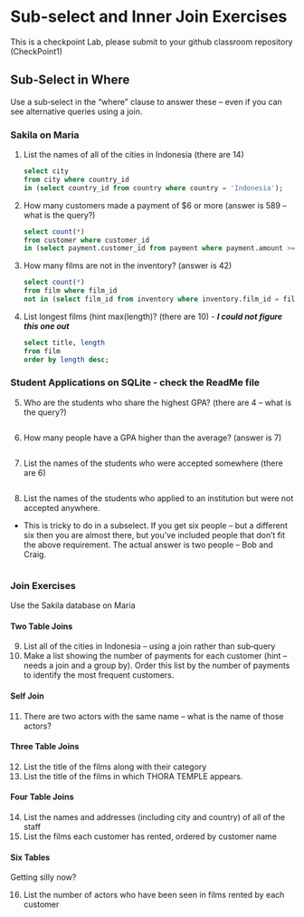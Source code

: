 # Sub-select and Inner Join Exercises

This is a checkpoint Lab, please submit to your github classroom repository (CheckPoint1)

## Sub‐Select in Where

Use a sub‐select in the “where” clause to answer these – even if you can see alternative queries using a join.

### Sakila on Maria

1. List the names of all of the cities in Indonesia (there are 14)

   ```sql
   select city 
   from city where country_id 
   in (select country_id from country where country = 'Indonesia');
   ```

2. How many customers made a payment of $6 or more (answer is 589 – what is the query?)

   ```sql
   select count(*) 
   from customer where customer_id 
   in (select payment.customer_id from payment where payment.amount >= 6);
   ```

3. How many films are not in the inventory? (answer is 42)

   ```sql
   select count(*) 
   from film where film_id 
   not in (select film_id from inventory where inventory.film_id = film.film_id);
   ```

4. List longest films (hint max(length)? (there are 10) - ***I could not figure this one out***

   ```sql
   select title, length
   from film
   order by length desc;
   ```

   

### Student Applications on SQLite - check the ReadMe file

5. Who are the students who share the highest GPA? (there are 4 – what is the query?)

   ```sql
   
   ```

   

6. How many people have a GPA higher than the average? (answer is 7)

   ```sql
   
   ```

7. List the names of the students who were accepted somewhere (there are 6)

   ```sql
   
   ```

   

8. List the names of the students who applied to an institution but were not accepted
    anywhere.
  - This is tricky to do in a subselect. If you get six people – but a different six then you are almost there, but you’ve included people that don’t fit the above requirement. The actual answer is two people – Bob and Craig.

    ```sql
    
    ```

### Join Exercises

Use the Sakila database on Maria

#### Two Table Joins

9. List all of the cities in Indonesia – using a join rather than sub‐query
10. Make a list showing the number of payments  for each customer (hint – needs a join and a group by). Order this list by the number of payments to identify the most frequent customers.

#### Self Join

11. There are two actors with the same name – what is the name of those actors?

#### Three Table Joins

12. List the title of the films along with their category
13. List the title of the films in which  THORA TEMPLE appears.

#### Four Table Joins

14. List the names and addresses (including city and country) of all of the staff
15. List the films each customer has rented, ordered by customer name

#### Six Tables

Getting silly now?

16. List the number of actors who have been seen in films rented by each customer
